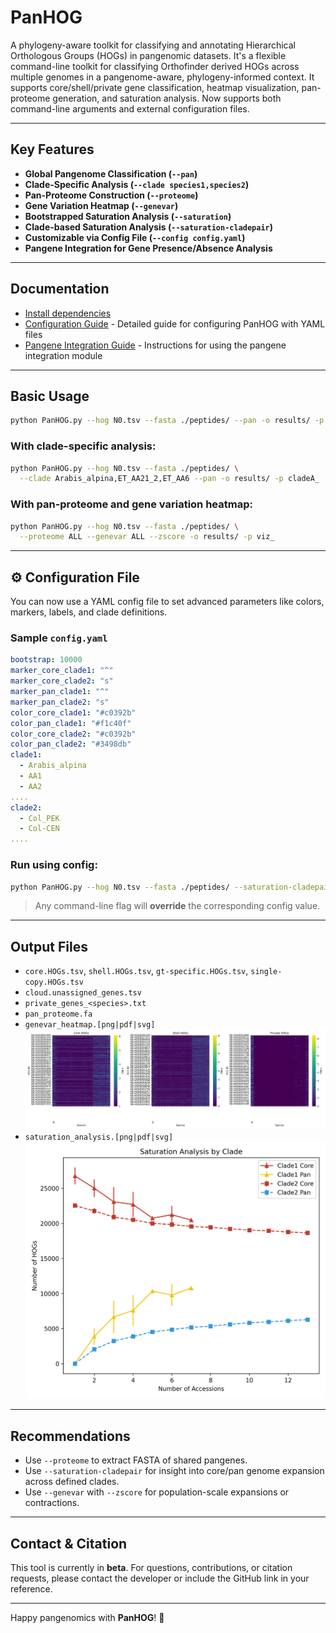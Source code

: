 # PanHOG

A phylogeny-aware toolkit for classifying and annotating Hierarchical Orthologous Groups (HOGs) in pangenomic datasets. It's a flexible command-line toolkit for classifying Orthofinder derived HOGs across multiple genomes in a pangenome-aware, phylogeny-informed context. It supports core/shell/private gene classification, heatmap visualization, pan-proteome generation, and saturation analysis. Now supports both command-line arguments and external configuration files.

---

## Key Features

* **Global Pangenome Classification (`--pan`)**
* **Clade-Specific Analysis (`--clade species1,species2`)**
* **Pan-Proteome Construction (`--proteome`)**
* **Gene Variation Heatmap (`--genevar`)**
* **Bootstrapped Saturation Analysis (`--saturation`)**
* **Clade-based Saturation Analysis (`--saturation-cladepair`)**
* **Customizable via Config File (`--config config.yaml`)**
* **Pangene Integration for Gene Presence/Absence Analysis**

---

## Documentation
- [Install dependencies](Installation.md)
- [Configuration Guide](README_config.md) - Detailed guide for configuring PanHOG with YAML files
- [Pangene Integration Guide](README_pangene.md) - Instructions for using the pangene integration module


---

## Basic Usage

```bash
python PanHOG.py --hog N0.tsv --fasta ./peptides/ --pan -o results/ -p run1_
```

### With clade-specific analysis:

```bash
python PanHOG.py --hog N0.tsv --fasta ./peptides/ \
  --clade Arabis_alpina,ET_AA21_2,ET_AA6 --pan -o results/ -p cladeA_
```

### With pan-proteome and gene variation heatmap:

```bash
python PanHOG.py --hog N0.tsv --fasta ./peptides/ \
  --proteome ALL --genevar ALL --zscore -o results/ -p viz_
```

---

## ⚙️ Configuration File

You can now use a YAML config file to set advanced parameters like colors, markers, labels, and clade definitions.

### Sample `config.yaml`

```yaml
bootstrap: 10000
marker_core_clade1: "^"
marker_core_clade2: "s"
marker_pan_clade1: "^"
marker_pan_clade2: "s"
color_core_clade1: "#c0392b"
color_pan_clade1: "#f1c40f"
color_core_clade2: "#c0392b"
color_pan_clade2: "#3498db"
clade1:
  - Arabis_alpina
  - AA1
  - AA2
....
clade2:
  - Col_PEK
  - Col-CEN
....
```

### Run using config:

```bash
python PanHOG.py --hog N0.tsv --fasta ./peptides/ --saturation-cladepair --config config.yaml
```

> Any command-line flag will **override** the corresponding config value.

---

## Output Files

* `core.HOGs.tsv`, `shell.HOGs.tsv`, `gt-specific.HOGs.tsv`, `single-copy.HOGs.tsv`
* `cloud.unassigned_genes.tsv`
* `private_genes_<species>.txt`
* `pan_proteome.fa`
* `genevar_heatmap.[png|pdf|svg]`
![Gene Variability Heatmap](genevar_heatmap.png)
* `saturation_analysis.[png|pdf|svg]`
![Saturation Analysis](Saturation_byClade.png)
---

## Recommendations

* Use `--proteome` to extract FASTA of shared pangenes.
* Use `--saturation-cladepair` for insight into core/pan genome expansion across defined clades.
* Use `--genevar` with `--zscore` for population-scale expansions or contractions.

---

## Contact & Citation

This tool is currently in **beta**. For questions, contributions, or citation requests, please contact the developer or include the GitHub link in your reference.

---


Happy pangenomics with **PanHOG**! 🐼
